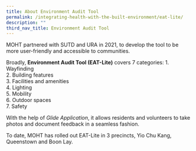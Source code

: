 ```yaml
---
title: About Environment Audit Tool
permalink: /integrating-health-with-the-built-environment/eat-lite/
description: ""
third_nav_title: Environment Audit Tool
---
```

MOHT partnered with SUTD and URA in 2021, to develop the tool to be more user-friendly and accessible to communities. 

Broadly, **Environment Audit Tool (EAT-Lite)** covers 7 categories: 
1\. Wayfinding<br>
2\. Building features<br>
3\. Facilities and amenities<br>
4\. Lighting<br>
5\. Mobility<br>
6\. Outdoor spaces<br>
7\. Safety

With the help of *Glide Application*, it allows residents and volunteers to take photos and document feedback in a seamless fashion.

To date, MOHT has rolled out EAT-Lite in 3 precincts, Yio Chu Kang, Queenstown and Boon Lay.
